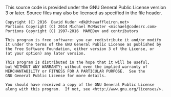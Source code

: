 This source code is provided under the GNU General Public License version 3 or later.
Source files may also be licensed as specified in the file header.

    Copyright (C) 2016  David Kuder <dk@thewaffleiron.net>
    Portions Copyright (C) 2014 Michael McMaster <michael@codesrc.com>
    Portions Copyright (C) 1997-2016  MAMEDev and contributors

    This program is free software: you can redistribute it and/or modify
    it under the terms of the GNU General Public License as published by
    the Free Software Foundation, either version 3 of the License, or
    (at your option) any later version.

    This program is distributed in the hope that it will be useful,
    but WITHOUT ANY WARRANTY; without even the implied warranty of
    MERCHANTABILITY or FITNESS FOR A PARTICULAR PURPOSE.  See the
    GNU General Public License for more details.

    You should have received a copy of the GNU General Public License
    along with this program.  If not, see <http://www.gnu.org/licenses/>.

